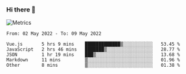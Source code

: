 ### Hi there 👋

![Metrics](https://github.com/radoapx/radoapx/blob/main/github-metrics.svg)

<!--START_SECTION:waka-->

```text
From: 02 May 2022 - To: 09 May 2022

Vue.js       5 hrs 9 mins    █████████████▒░░░░░░░░░░░   53.45 %
JavaScript   2 hrs 46 mins   ███████▒░░░░░░░░░░░░░░░░░   28.77 %
JSON         1 hr 19 mins    ███▒░░░░░░░░░░░░░░░░░░░░░   13.68 %
Markdown     11 mins         ▒░░░░░░░░░░░░░░░░░░░░░░░░   01.96 %
Other        8 mins          ▒░░░░░░░░░░░░░░░░░░░░░░░░   01.38 %
```

<!--END_SECTION:waka-->

<!--
**radoapx/radoapx** is a ✨ _special_ ✨ repository because its `README.md` (this file) appears on your GitHub profile.

Here are some ideas to get you started:

- 🔭 I’m currently working on ...
- 🌱 I’m currently learning ...
- 👯 I’m looking to collaborate on ...
- 🤔 I’m looking for help with ...
- 💬 Ask me about ...
- 📫 How to reach me: ...
- 😄 Pronouns: ...
- ⚡ Fun fact: ...
-->

